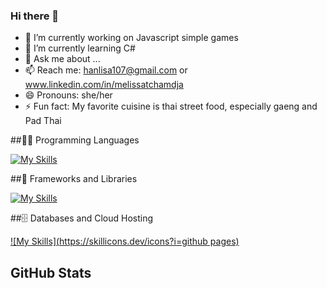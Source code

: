 ### Hi there 👋

<!--
**Melisha14/Melisha14** is a ✨ _special_ ✨ repository because its `README.md` (this file) appears on your GitHub profile.

Here are some ideas to get you started:-->

- 🔭 I’m currently working on Javascript simple games
- 🌱 I’m currently learning C#
- 💬 Ask me about ...
- 📫 Reach me: hanlisa107@gmail.com or www.linkedin.com/in/melissatchamdja
- 😄 Pronouns: she/her
- ⚡ Fun fact: My favorite cuisine is thai street food, especially gaeng and Pad Thai




##👨‍💻 Programming Languages

[![My Skills](https://skillicons.dev/icons?i=html,css,js,python,kotlin)](https://skillicons.dev)


##🧰 Frameworks and Libraries

[![My Skills](https://skillicons.dev/icons?i=symfony,bootstrap)](https://skillicons.dev)


##🗄️ Databases and Cloud Hosting

[![My Skills](https://skillicons.dev/icons?i=github pages)](https://skillicons.dev)


## GitHub Stats



